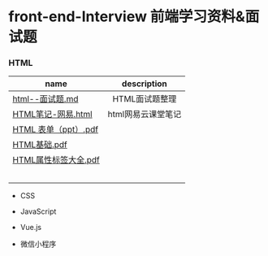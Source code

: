 # front-end-Interview 前端学习资料&面试题

### HTML
|name|description|
|---|:---:|
|[html--面试题.md](https://github.com/zhourusheng/front-end-Interview/blob/master/html/html--%E9%9D%A2%E8%AF%95%E9%A2%98.md)|HTML面试题整理|
|[HTML笔记-网易.html](https://github.com/zhourusheng/front-end-Interview/blob/master/html/HTML%E7%AC%94%E8%AE%B0-%E7%BD%91%E6%98%93.html)|html网易云课堂笔记|
|[HTML 表单（ppt）.pdf](https://github.com/zhourusheng/front-end-Interview/blob/master/html/%E8%B5%84%E6%96%99/HTML%20%E8%A1%A8%E5%8D%95%EF%BC%88ppt%EF%BC%89.pdf)||
|[HTML基础.pdf](https://github.com/zhourusheng/front-end-Interview/blob/master/html/%E8%B5%84%E6%96%99/HTML%E5%9F%BA%E7%A1%80.pdf)||
|[HTML属性标签大全.pdf](https://github.com/zhourusheng/front-end-Interview/blob/master/html/%E8%B5%84%E6%96%99/HTML%E5%B1%9E%E6%80%A7%E6%A0%87%E7%AD%BE%E5%A4%A7%E5%85%A8.pdf)||
|[]()||
|[]()||
|[]()||
|[]()||
|[]()||


* CSS


* JavaScript


* Vue.js


* 微信小程序

